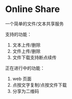 # Online Share

一个简单的文件/文本共享服务

支持的功能：  
1. 文本上传/删除
2. 文件上传/删除
3. 文件下载支持断点续传

正在进行中的功能：  
1. web 页面
2. 点按文字复制/点按文件下载
3. 分享为二维码